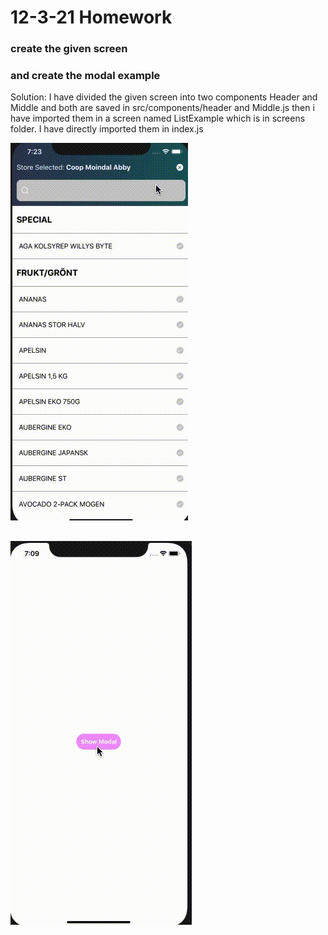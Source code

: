 # 12-3-21 Homework
### create the given screen
### and create the modal example

Solution:
I have divided the given screen into two components Header and Middle and both are saved in src/components/header and Middle.js then i have imported them in a screen named ListExample which is in screens folder.
I have directly imported them in index.js

![](https://github.com/ShubhamSinghRajput21/reactNativeAssignments/blob/12-3-21/src/Assets/list.gif)

##
![](https://github.com/ShubhamSinghRajput21/reactNativeAssignments/blob/12-3-21/src/Assets/gif.gif)
